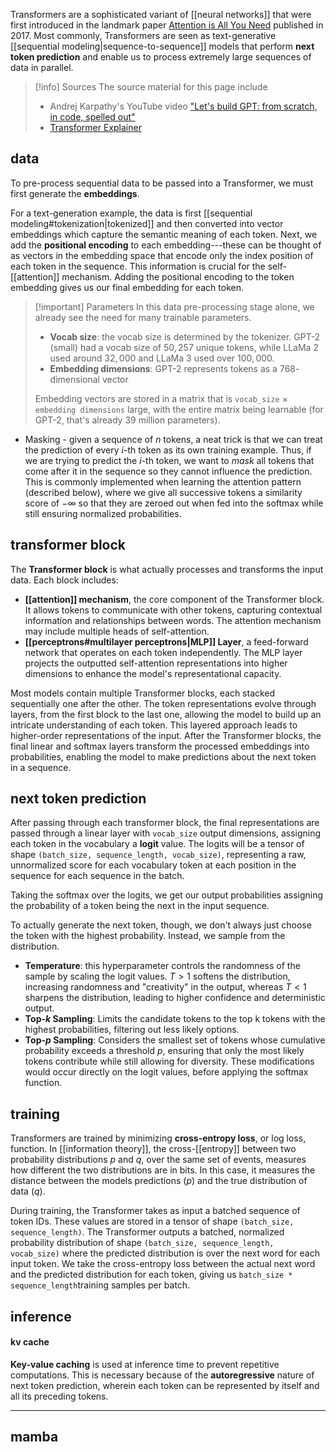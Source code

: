Transformers are a sophisticated variant of [[neural networks]] that were first introduced in the  landmark paper [Attention is All You Need](https://arxiv.org/abs/1706.03762) published in 2017. Most commonly, Transformers are seen as text-generative [[sequential modeling|sequence-to-sequence]] models that perform **next token prediction** and enable us to process extremely large sequences of data in parallel. 

>[!info] Sources
>The source material for this page include
>- Andrej Karpathy's YouTube video ["Let's build GPT: from scratch, in code, spelled out"](https://www.youtube.com/watch?v=kCc8FmEb1nY&ab_channel=AndrejKarpathy)
>- [Transformer Explainer](https://poloclub.github.io/transformer-explainer/)

## data
To pre-process sequential data to be passed into a Transformer, we must first generate the **embeddings**. 

For a text-generation example, the data is first [[sequential modeling#tokenization|tokenized]] and then converted into vector embeddings which capture the semantic meaning of each token. Next, we add the **positional encoding** to each embedding---these can be thought of as vectors in the embedding space that encode only the index position of each token in the sequence. This information is crucial for the self-[[attention]] mechanism. Adding the positional encoding to the token embedding gives us our final embedding for each token.

>[!important] Parameters
>In this data pre-processing stage alone, we already see the need for many trainable parameters.
>- **Vocab size**: the vocab size is determined by the tokenizer. GPT-2 (small) had a vocab size of $50,257$ unique tokens, while LLaMa 2 used around $32,000$ and LLaMa 3 used over $100,000$. 
>- **Embedding dimensions**: GPT-2 represents tokens as a $768$-dimensional vector
> 
> Embedding vectors are stored in a matrix that is `vocab_size` $\times$ `embedding dimensions` large, with the entire matrix being learnable (for GPT-2, that's already $39$ million parameters).
> 

- Masking - given a sequence of $n$ tokens, a neat trick is that we can treat the prediction of every $i$-th token as its own training example. Thus, if we are trying to predict the $i$-th token, we want to *mask* all tokens that come after it in the sequence so they cannot influence the prediction. This is commonly implemented when learning the attention pattern (described below), where we give all successive tokens a similarity score of $-\infty$ so that they are zeroed out when fed into the softmax while still ensuring normalized probabilities.

## transformer block
The **Transformer block** is what actually processes and transforms the input data. Each block includes:
- **[[attention]] mechanism**, the core component of the Transformer block. It allows tokens to communicate with other tokens, capturing contextual information and relationships between words. The attention mechanism may include multiple heads of self-attention.
- **[[perceptrons#multilayer perceptrons|MLP]] Layer**, a feed-forward network that operates on each token independently. The MLP layer projects the outputted self-attention representations into higher dimensions to enhance the model's representational capacity.

Most models contain multiple Transformer blocks, each stacked sequentially one after the other. The token representations evolve through layers, from the first block to the last one, allowing the model to build up an intricate understanding of each token. This layered approach leads to higher-order representations of the input. After the Transformer blocks, the final linear and softmax layers transform the processed embeddings into probabilities, enabling the model to make predictions about the next token in a sequence.

## next token prediction
After passing through each transformer block, the final representations are passed through a  linear layer with  `vocab_size` output dimensions, assigning each token in the vocabulary a **logit** value. The logits will be a tensor of shape `(batch_size, sequence_length, vocab_size)`, representing a raw, unnormalized score for each vocabulary token at each position in the sequence for each sequence in the batch.

Taking the softmax over the logits, we get our output probabilities assigning the probability of a token being the next in the input sequence.

To actually generate the next token, though, we don't always just choose the token with the highest probability. Instead, we sample from the distribution.
- **Temperature**: this hyperparameter controls the randomness of the sample by scaling the logit values. $T > 1$ softens the distribution, increasing randomness and "creativity" in the output, whereas $T < 1$ sharpens the distribution, leading to higher confidence and deterministic output.
- **Top-$k$ Sampling**: Limits the candidate tokens to the top k tokens with the highest probabilities, filtering out less likely options.
- **Top-$p$ Sampling**: Considers the smallest set of tokens whose cumulative probability exceeds a threshold $p$, ensuring that only the most likely tokens contribute while still allowing for diversity.
These modifications would occur directly on the logit values, before applying the softmax function.

## training
Transformers are trained by minimizing **cross-entropy loss**, or log loss, function. In [[information theory]], the cross-[[entropy]] between two probability distributions $p$ and $q$, over the same set of events, measures how different the two distributions are in bits. In this case, it measures the distance between the models predictions ($p$) and the true distribution of data ($q$).

During training, the Transformer takes as input a batched sequence of token IDs. These values are stored in a tensor of shape `(batch_size, sequence_length)`. The Transformer outputs a batched, normalized probability distribution of shape `(batch_size, sequence_length, vocab_size)` where the predicted distribution is over the next word for each input token. We take the cross-entropy loss between the actual next word and the predicted distribution for each token, giving us `batch_size * sequence_length`training samples per batch.
## inference

#### kv cache
**Key-value caching** is used at inference time to prevent repetitive computations. This is necessary because of the **autoregressive** nature of next token prediction, wherein each token can be represented by itself and all its preceding tokens. 

---
## mamba

